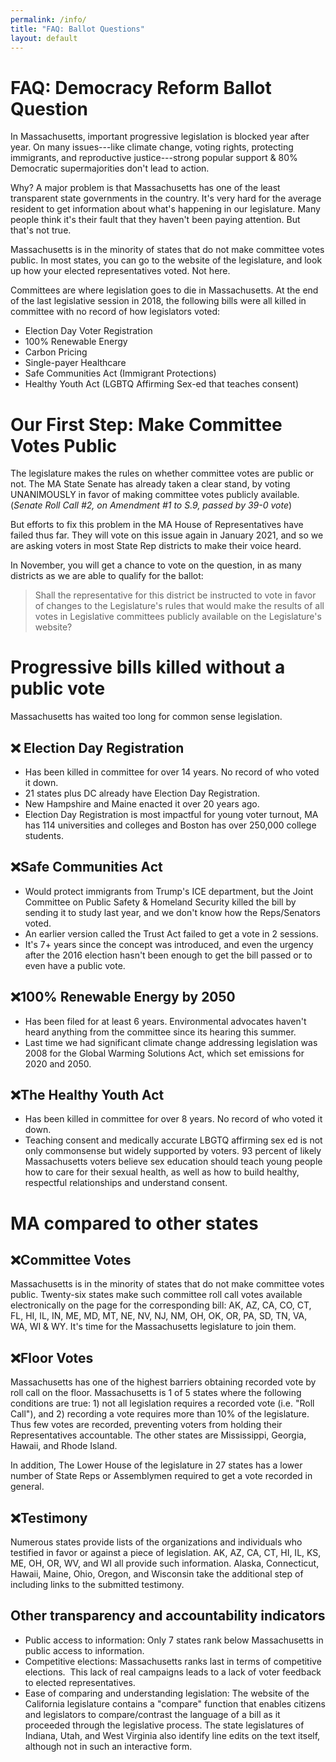 ```yaml
---
permalink: /info/
title: "FAQ: Ballot Questions"
layout: default
---
```

# FAQ: Democracy Reform Ballot Question

In Massachusetts, important progressive legislation is blocked year after year. On many issues---like climate change, voting rights, protecting immigrants, and reproductive justice---strong popular support & 80% Democratic supermajorities don't lead to action.

Why? A major problem is that Massachusetts has one of the least transparent state governments in the country. It's very hard for the average resident to get information about what's happening in our legislature. Many people think it's their fault that they haven't been paying attention. But that's not true.

Massachusetts is in the minority of states that do not make committee votes public. In most states, you can go to the website of the legislature, and look up how your elected representatives voted. Not here.

Committees are where legislation goes to die in Massachusetts. At the end of the last legislative session in 2018, the following bills were all killed in committee with no record of how legislators voted:

* Election Day Voter Registration
* 100% Renewable Energy
* Carbon Pricing
* Single-payer Healthcare
* Safe Communities Act (Immigrant Protections)
* Healthy Youth Act (LGBTQ Affirming Sex-ed that teaches consent)

# Our First Step: Make Committee Votes Public

The legislature makes the rules on whether committee votes are public or not. The MA State Senate has already taken a clear stand, by voting UNANIMOUSLY in favor of making committee votes publicly available. (*Senate Roll Call #2, on Amendment #1 to S.9, passed by 39-0 vote*)

But efforts to fix this problem in the MA House of Representatives have failed thus far. They will vote on this issue again in January 2021, and so we are asking voters in most State Rep districts to make their voice heard.

In November, you will get a chance to vote on the question, in as many districts as we are able to qualify for the ballot:

> Shall the representative for this district be instructed to vote in favor of changes to the Legislature's rules that would make the results of all votes in Legislative committees publicly available on the Legislature's website?

# Progressive bills killed without a public vote

Massachusetts has waited too long for common sense legislation. 

## ❌ Election Day Registration 

* Has been killed in committee for over 14 years. No record of who voted it down.
* 21 states plus DC already have Election Day Registration.
* New Hampshire and Maine enacted it over 20 years ago.
* Election Day Registration is most impactful for young voter turnout, MA has 114 universities and colleges and Boston has over 250,000 college students.

## ❌Safe Communities Act 

* Would protect immigrants from Trump's ICE department, but the Joint Committee on Public Safety & Homeland Security killed the bill by sending it to study last year, and we don't know how the Reps/Senators voted.  
* An earlier version called the Trust Act failed to get a vote in 2 sessions.  
* It's 7+ years since the concept was introduced, and even the urgency after the 2016 election hasn't been enough to get the bill passed or to even have a public vote.

## ❌100% Renewable Energy by 2050

* Has been filed for at least 6 years. Environmental advocates haven't heard anything from the committee since its hearing this summer.
* Last time we had significant climate change addressing legislation was 2008 for the Global Warming Solutions Act, which set emissions for 2020 and 2050.

## ❌The Healthy Youth Act 

* Has been killed in committee for over 8 years. No record of who voted it down.
* Teaching consent and medically accurate LBGTQ affirming sex ed is not only commonsense but widely supported by voters. 93 percent of likely Massachusetts voters believe sex education should teach young people how to care for their sexual health, as well as how to build healthy, respectful relationships and understand consent.

# MA compared to other states

## ❌Committee Votes

Massachusetts is in the minority of states that do not make committee votes public. Twenty-six states make such committee roll call votes available electronically on the page for the corresponding bill: AK, AZ, CA, CO, CT, FL, HI, IL, IN, ME, MD, MT, NE, NV, NJ, NM, OH, OK, OR, PA, SD, TN, VA, WA, WI & WY. It's time for the Massachusetts legislature to join them.

## ❌Floor Votes

Massachusetts has one of the highest barriers obtaining recorded vote by roll call on the floor. Massachusetts is 1 of 5 states where the following conditions are true: 1) not all legislation requires a recorded vote (i.e. "Roll Call"), and 2) recording a vote requires more than 10% of the legislature. Thus few votes are recorded, preventing voters from holding their Representatives accountable. The other states are Mississippi, Georgia, Hawaii, and Rhode Island.

In addition, The Lower House of the legislature in 27 states has a lower number of State Reps or Assemblymen required to get a vote recorded in general.

## ❌Testimony

Numerous states provide lists of the organizations and individuals who testified in favor or against a piece of legislation. AK, AZ, CA, CT, HI, IL, KS, ME, OH, OR, WV, and WI all provide such information. Alaska, Connecticut, Hawaii, Maine, Ohio, Oregon, and Wisconsin take the additional step of including links to the submitted testimony.

## Other transparency and accountability indicators

* Public access to information: Only 7 states rank below Massachusetts in public access to information.
* Competitive elections: Massachusetts ranks last in terms of competitive elections.  This lack of real campaigns leads to a lack of voter feedback to elected representatives.
* Ease of comparing and understanding legislation: The website of the California legislature contains a "compare" function that enables citizens and legislators to compare/contrast the language of a bill as it proceeded through the legislative process. The state legislatures of Indiana, Utah, and West Virginia also identify line edits on the text itself, although not in such an interactive form.